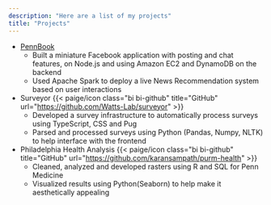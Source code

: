 ```yaml
---
description: "Here are a list of my projects"
title: "Projects"
---
```


- [PennBook](https://www.palantir.com/)
    - Built a miniature Facebook application with posting and chat features, on Node.js and using Amazon EC2 and DynamoDB on the backend
    - Used Apache Spark to deploy a live News Recommendation system based on user interactions
- Surveyor
    {{< paige/icon class="bi bi-github" title="GitHub" url="https://github.com/Watts-Lab/surveyor" >}}
    - Developed a survey infrastructure to automatically process surveys using TypeScript, CSS and Pug
    - Parsed and processed surveys using Python (Pandas, Numpy, NLTK) to help interface with the frontend
- Philadelphia Health Analysis
    {{< paige/icon class="bi bi-github" title="GitHub" url="https://github.com/karansampath/purm-health" >}}
    - Cleaned, analyzed and developed rasters using R and SQL for Penn Medicine
    - Visualized results using Python(Seaborn) to help make it aesthetically appealing
 
